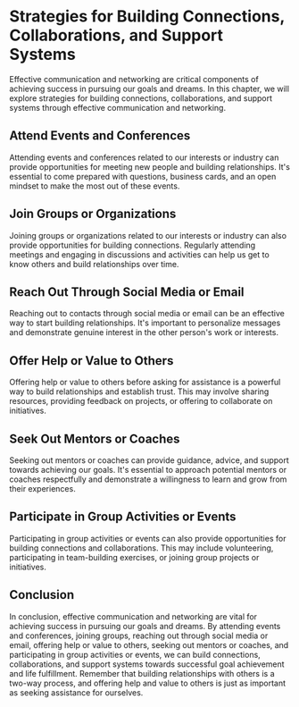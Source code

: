 Strategies for Building Connections, Collaborations, and Support Systems
===========================================================================================================================

Effective communication and networking are critical components of achieving success in pursuing our goals and dreams. In this chapter, we will explore strategies for building connections, collaborations, and support systems through effective communication and networking.

Attend Events and Conferences
-----------------------------

Attending events and conferences related to our interests or industry can provide opportunities for meeting new people and building relationships. It's essential to come prepared with questions, business cards, and an open mindset to make the most out of these events.

Join Groups or Organizations
----------------------------

Joining groups or organizations related to our interests or industry can also provide opportunities for building connections. Regularly attending meetings and engaging in discussions and activities can help us get to know others and build relationships over time.

Reach Out Through Social Media or Email
---------------------------------------

Reaching out to contacts through social media or email can be an effective way to start building relationships. It's important to personalize messages and demonstrate genuine interest in the other person's work or interests.

Offer Help or Value to Others
-----------------------------

Offering help or value to others before asking for assistance is a powerful way to build relationships and establish trust. This may involve sharing resources, providing feedback on projects, or offering to collaborate on initiatives.

Seek Out Mentors or Coaches
---------------------------

Seeking out mentors or coaches can provide guidance, advice, and support towards achieving our goals. It's essential to approach potential mentors or coaches respectfully and demonstrate a willingness to learn and grow from their experiences.

Participate in Group Activities or Events
-----------------------------------------

Participating in group activities or events can also provide opportunities for building connections and collaborations. This may include volunteering, participating in team-building exercises, or joining group projects or initiatives.

Conclusion
----------

In conclusion, effective communication and networking are vital for achieving success in pursuing our goals and dreams. By attending events and conferences, joining groups, reaching out through social media or email, offering help or value to others, seeking out mentors or coaches, and participating in group activities or events, we can build connections, collaborations, and support systems towards successful goal achievement and life fulfillment. Remember that building relationships with others is a two-way process, and offering help and value to others is just as important as seeking assistance for ourselves.
